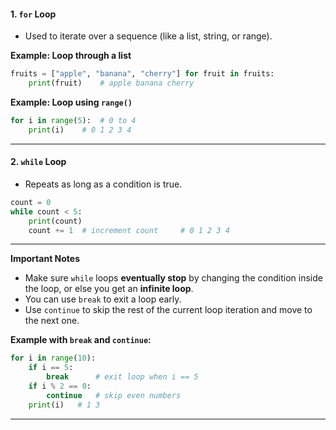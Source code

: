 #### 1. `for` Loop
- Used to iterate over a sequence (like a list, string, or range).

**Example: Loop through a list**
```Python
fruits = ["apple", "banana", "cherry"] for fruit in fruits:
	print(fruit)    # apple banana cherry
```

**Example: Loop using `range()`**
```Python
for i in range(5):  # 0 to 4
	print(i)    # 0 1 2 3 4
```
---

#### 2. `while` Loop
- Repeats as long as a condition is true.
```Python
count = 0
while count < 5:
	print(count)
	count += 1  # increment count     # 0 1 2 3 4
```
---

**Important Notes**
- Make sure `while` loops **eventually stop** by changing the condition inside the loop, or else you get an **infinite loop**.
- You can use `break` to exit a loop early.
- Use `continue` to skip the rest of the current loop iteration and move to the next one.

**Example with `break` and `continue`:**
```Python
for i in range(10):
	if i == 5:
		break      # exit loop when i == 5
	if i % 2 == 0:
		continue   # skip even numbers
	print(i)   # 1 3
```
---
